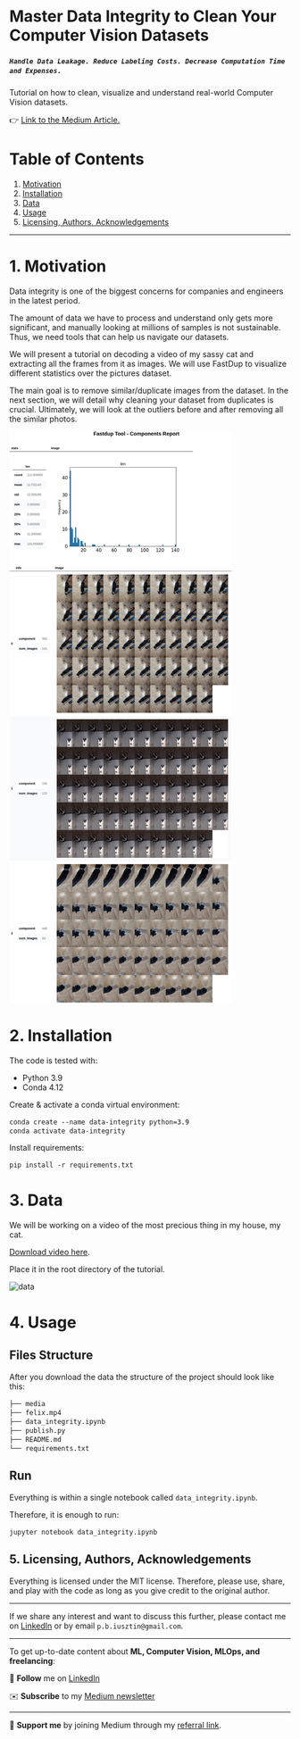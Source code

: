 # Master Data Integrity to Clean Your Computer Vision Datasets
##### `Handle Data Leakage. Reduce Labeling Costs. Decrease Computation Time and Expenses.`

Tutorial on how to clean, visualize and understand real-world Computer Vision datasets.

👉 [Link to the Medium Article.](https://towardsdatascience.com/how-to-quickly-design-advanced-sklearn-pipelines-3cc97b59ce16)

# Table of Contents
1. [Motivation](#motivation)
2. [Installation](#installation)
3. [Data](#data)
4. [Usage](#usage)
5. [Licensing, Authors, Acknowledgements](#licensing)

-----

# 1. Motivation <a name="motivation"></a>

Data integrity is one of the biggest concerns for companies and engineers in the latest period.

The amount of data we have to process and understand only gets more significant, and manually looking at millions of samples is not sustainable. Thus, we need tools that can help us navigate our datasets.

We will present a tutorial on decoding a video of my sassy cat and extracting all the frames from it as images. We will use FastDup to visualize different statistics over the pictures dataset.

The main goal is to remove similar/duplicate images from the dataset. In the next section, we will detail why cleaning your dataset from duplicates is crucial. Ultimately, we will look at the outliers before and after removing all the similar photos.

![example](media/components_example.png)

# 2. Installation <a name="installation"></a>

The code is tested with:
* Python 3.9
* Conda 4.12

Create & activate a conda virtual environment:
```shell
conda create --name data-integrity python=3.9
conda activate data-integrity
```

Install requirements:
```shell
pip install -r requirements.txt
```

# 3. Data <a name="data"></a>

We will be working on a video of the most precious thing in my house, my cat. 

[Download video here](https://drive.google.com/file/d/16VgM1QwSIKIWPVkgLJqmHPOUx0GJmFfD/view?usp=share_link).

Place it in the root directory of the tutorial.

![data](media/felix.gif)


# 4. Usage <a name="usage"></a>

## Files Structure
After you download the data the structure of the project should look like this:
```text
├── media
├── felix.mp4
├── data_integrity.ipynb
├── publish.py
├── README.md
└── requirements.txt
```

## Run
Everything is within a single notebook called `data_integrity.ipynb`.

Therefore, it is enough to run:
```shell
jupyter notebook data_integrity.ipynb
```


## 5. Licensing, Authors, Acknowledgements <a name="licensing"></a>
Everything is licensed under the MIT license. Therefore, please use, share, and play with the code as long as you give credit to the original author.

----

 If we share any interest and want to discuss this further, please contact me
on [LinkedIn](https://www.linkedin.com/in/pauliusztin/) or by email `p.b.iusztin@gmail.com`.

----

To get up-to-date content about **ML, Computer Vision, MLOps, and freelancing**:

📘 **Follow** me on [LinkedIn](https://medium.com/@pauliusztin)

✉️ **Subscribe** to my [Medium newsletter](https://pauliusztin.medium.com/subscribe)

----

🚀 **Support me** by joining Medium through my [referral link](https://medium.com/membership/@pauliusztin).